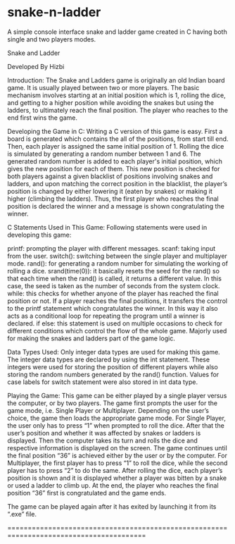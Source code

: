 # snake-n-ladder
A simple console interface snake and ladder game created in C having both single and two players modes.

Snake and Ladder
 

Developed By Hizbi



Introduction:
The Snake and Ladders game is originally an old Indian board game. It is usually played between two or more players. The basic mechanism involves starting at an initial position which is 1, rolling the dice, and getting to a higher position while avoiding the snakes but using the ladders, to ultimately reach the final position. The player who reaches to the end first wins the game.


Developing the Game in C:
Writing a C version of this game is easy. First a board is generated which contains the all of the positions, from start till end. Then, each player is assigned the same initial position of 1. Rolling the dice is simulated by generating a random number between 1 and 6. The generated random number is added to each player's initial position, which gives the new position for each of them. This new position is checked for both players against a given blacklist of positions involving snakes and ladders, and upon matching the correct position in the blacklist, the player’s position is changed by either lowering it (eaten by snakes) or making it higher (climbing the ladders). Thus, the first player who reaches the final position is declared the winner and a message is shown congratulating the winner.

C Statements Used in This Game:
Following statements were used in developing this game:

printf: prompting the player with different messages.
scanf: taking input from the user.
switch(): switching between the single player and multiplayer mode.
rand(): for generating a random number for simulating the working of rolling a dice.
srand(time(0)): it basically resets the seed for the rand() so that each time when the rand() is called, it returns a different value. In this case, the seed is taken as the number of seconds from the system clock.
while: this checks for whether anyone of the player has reached the final position or not. If a player reaches the final positions, it transfers the control to the printf statement which congratulates the winner. In this way it also acts as a conditional loop for repeating the program until a winner is declared.
if else: this statement is used on multiple occasions to check for different conditions which control the flow of the whole game. Majorly used for making the snakes and ladders part of the game logic.

Data Types Used:
Only integer data types are used for making this game. The integer data types are declared by using the int statement. These integers were used for storing the position of different players while also storing the random numbers generated by the rand() function. Values for case labels for switch statement were also stored in int data type.



Playing the Game:
This game can be either played by a single player versus the computer, or by two players. The game first prompts the user for the game mode, i.e. Single Player or Multiplayer. Depending on the user’s choice, the game then loads the appropriate game mode.
For Single Player, the user only has to press “1” when prompted to roll the dice.  After that the user’s position and whether it was affected by snakes or ladders is displayed. Then the computer takes its turn and rolls the dice and respective information is displayed on the screen. The game continues until the final position “36” is achieved either by the user or by the computer.
For Multiplayer, the first player has to press “1” to roll the dice, while the second player has to press “2” to do the same. After rolling the dice, each player’s position is shown and it is displayed whether a player was bitten by a snake or used a ladder to climb up. At the end, the player who reaches the final position “36” first is congratulated and the game ends.

The game can be played again after it has exited by launching it from its “.exe” file.



========================================================================================



